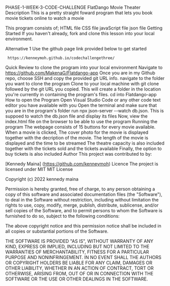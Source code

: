 PHASE-1-WEEK-3-CODE-CHALLENGE
FlatDango Movie Theater
Description
This is a pretty straight foward program that lets you book movie tickets online to watch a movie

This program consists of;
HTML file
CSS file
javaScript file
json file
Getting Started
If you haven't already, fork and clone this lesson into your local environment.

Alternative 1
Use the github page link provided below to get started

     https://kenneymoh.github.io/codechallengethree/
Quick Review to clone the program into your local environment
Navigate to https://github.com/MakenaG/Flatdango-app
Once you are in my Github repo, choose SSH and copy the provided git URL info.
navigate to the folder you want to clone the program
Clone to your local machine with git clone followed by the git URL you copied. This will create a folder in the location you're currently in containing the program's files.
cd into Flatdango-app
How to open the Program
Open Visual Studio Code or any other code text editor you have available with you
Open the terminal and make sure that you are in the program's folder
run npx json-server --watch db.json. This is suppoed to watch the db.json file and display its files
Now, view the index.html file on the browser to be able to use the program
Running the program
The webpage consists of 15 buttons for every movie available.
When a movie is clicked, The cover photo for the movie is displayed together with the decription of the movie.
The length of the movie is displayed and the time to be streamed
The theatre capacity is also included together with the tickets sold and the tickets available
Finally, the option to buy tickets is also included
Author
This project was contributed to by:

[Kennedy Maina] (https://github.com/kenneymoh)
Licence
The project is licensed under MIT
MIT License

Copyright (c) 2022 kennedy maina

Permission is hereby granted, free of charge, to any person obtaining a copy
of this software and associated documentation files (the "Software"), to deal
in the Software without restriction, including without limitation the rights
to use, copy, modify, merge, publish, distribute, sublicense, and/or sell
copies of the Software, and to permit persons to whom the Software is
furnished to do so, subject to the following conditions:

The above copyright notice and this permission notice shall be included in all
copies or substantial portions of the Software.

THE SOFTWARE IS PROVIDED "AS IS", WITHOUT WARRANTY OF ANY KIND, EXPRESS OR
IMPLIED, INCLUDING BUT NOT LIMITED TO THE WARRANTIES OF MERCHANTABILITY,
FITNESS FOR A PARTICULAR PURPOSE AND NONINFRINGEMENT. IN NO EVENT SHALL THE
AUTHORS OR COPYRIGHT HOLDERS BE LIABLE FOR ANY CLAIM, DAMAGES OR OTHER
LIABILITY, WHETHER IN AN ACTION OF CONTRACT, TORT OR OTHERWISE, ARISING FROM,
OUT OF OR IN CONNECTION WITH THE SOFTWARE OR THE USE OR OTHER DEALINGS IN THE
SOFTWARE.
